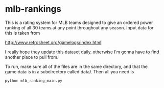 # mlb-rankings

This is a rating system for MLB teams designed to give an ordered
power ranking of all 30 teams at any point throughout any season.
Input data for this is taken from 

http://www.retrosheet.org/gamelogs/index.html

I really hope they update this dataset daily, otherwise I'm gonna
have to find another place to pull from.

To run, make sure all of the files are in the same directory, and
that the game data is in a subdirectory called data/. Then all you
need is 

`python mlb_ranking_main.py`